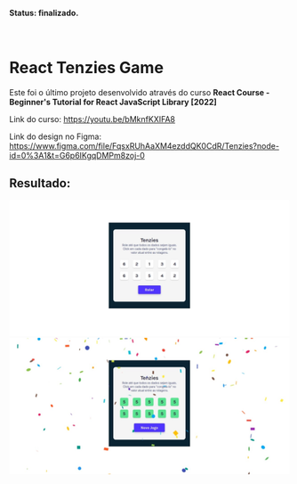 **Status: finalizado.**
<br>
<br>
<br>

# React Tenzies Game

Este foi o último projeto desenvolvido através do curso **React Course - Beginner's Tutorial for React JavaScript Library [2022]**

Link do curso:
https://youtu.be/bMknfKXIFA8

Link do design no Figma:
https://www.figma.com/file/FqsxRUhAaXM4ezddQK0CdR/Tenzies?node-id=0%3A1&t=G6p6IKgqDMPm8zoj-0

## Resultado:

![screenshot da tela inicial](./tenzies-game-screenshot.jpeg)
![screenshot da página de vitória](./tenzies-game-won-screenshot.jpeg)
